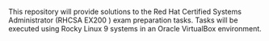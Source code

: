 This repository will provide solutions to the Red Hat Certified Systems Administrator (RHCSA EX200 ) exam preparation tasks. Tasks will be executed using Rocky Linux 9 systems in an Oracle VirtualBox environment.